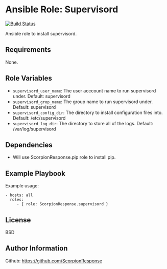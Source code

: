 Ansible Role: Supervisord
=========================

[![Build Status](https://travis-ci.org/ScorpionResponse/ansible-supervisord.svg?branch=master)](https://travis-ci.org/ScorpionResponse/ansible-supervisord)

Ansible role to install supervisord.

Requirements
------------

None.

Role Variables
--------------

* `supervisord_user_name`: The user acccount name to run supervisord under.
  Default: supervisord
* `supervisord_grop_name`: The group name to run supervisord under.  Default:
  supervisord
* `supervisord_config_dir`: The directory to install configuration files into.
  Default: /etc/supervisord
* `supervisord_log_dir`: The directory to store all of the logs.  Default:
  /var/log/supervisord

Dependencies
------------

* Will use ScorpionResponse.pip role to install pip.

Example Playbook
----------------

Example usage:

    - hosts: all
      roles:
         - { role: ScorpionResponse.supervisord }

License
-------

BSD

Author Information
------------------

Github: https://github.com/ScorpionResponse
